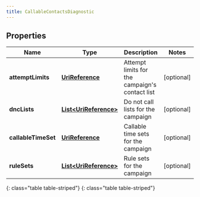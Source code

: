 ```yaml
---
title: CallableContactsDiagnostic
---
```


## Properties

| Name | Type | Description | Notes |
| ------------ | ------------- | ------------- | ------------- |
| **attemptLimits** | [**UriReference**](UriReference.html) | Attempt limits for the campaign&#39;s contact list |  [optional] |
| **dncLists** | [**List&lt;UriReference&gt;**](UriReference.html) | Do not call lists for the campaign |  [optional] |
| **callableTimeSet** | [**UriReference**](UriReference.html) | Callable time sets for the campaign |  [optional] |
| **ruleSets** | [**List&lt;UriReference&gt;**](UriReference.html) | Rule sets for the campaign |  [optional] |
{: class="table table-striped"}
{: class="table table-striped"}


